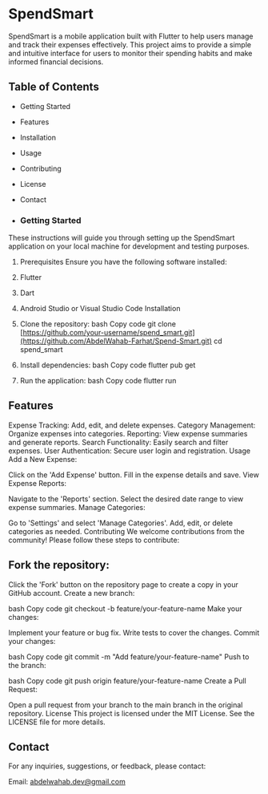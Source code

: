 # SpendSmart
SpendSmart is a mobile application built with Flutter to help users manage and track their expenses effectively. This project aims to provide a simple and intuitive interface for users to monitor their spending habits and make informed financial decisions.

## Table of Contents
- Getting Started
- Features
- Installation
- Usage
- Contributing
- License
- Contact


- ### Getting Started
These instructions will guide you through setting up the SpendSmart application on your local machine for development and testing purposes.

1. Prerequisites
Ensure you have the following software installed:

1. Flutter
2. Dart
3. Android Studio or Visual Studio Code
Installation

1. Clone the repository:
bash
Copy code
git clone [https://github.com/your-username/spend_smart.git](https://github.com/AbdelWahab-Farhat/Spend-Smart.git)
cd spend_smart

2. Install dependencies:
bash
Copy code
flutter pub get

3. Run the application:
bash
Copy code
flutter run

## Features
Expense Tracking: Add, edit, and delete expenses.
Category Management: Organize expenses into categories.
Reporting: View expense summaries and generate reports.
Search Functionality: Easily search and filter expenses.
User Authentication: Secure user login and registration.
Usage
Add a New Expense:

Click on the 'Add Expense' button.
Fill in the expense details and save.
View Expense Reports:

Navigate to the 'Reports' section.
Select the desired date range to view expense summaries.
Manage Categories:

Go to 'Settings' and select 'Manage Categories'.
Add, edit, or delete categories as needed.
Contributing
We welcome contributions from the community! Please follow these steps to contribute:


## Fork the repository:

Click the 'Fork' button on the repository page to create a copy in your GitHub account.
Create a new branch:

bash
Copy code
git checkout -b feature/your-feature-name
Make your changes:

Implement your feature or bug fix.
Write tests to cover the changes.
Commit your changes:

bash
Copy code
git commit -m "Add feature/your-feature-name"
Push to the branch:

bash
Copy code
git push origin feature/your-feature-name
Create a Pull Request:

Open a pull request from your branch to the main branch in the original repository.
License
This project is licensed under the MIT License. See the LICENSE file for more details.

## Contact
For any inquiries, suggestions, or feedback, please contact:

Email: abdelwahab.dev@gmail.com
